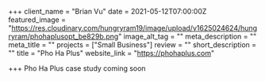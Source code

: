 +++
client_name = "Brian Vu"
date = 2021-05-12T07:00:00Z
featured_image = "https://res.cloudinary.com/hungryram19/image/upload/v1625024624/hungryram/phohaplusopt_be829b.png"
image_alt_tag = ""
meta_description = ""
meta_title = ""
projects = ["Small Business"]
review = ""
short_description = ""
title = "Pho Ha Plus"
website_link = "https://phohaplus.com"

+++
Pho Ha Plus case study coming soon